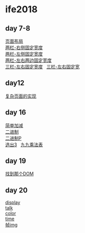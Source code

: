 # ife2018
## day 7-8  
[页面布局](https://spock504.github.io/IFE-2018/day7-8/task7-8.html)  
[两栏-右侧固定宽度](https://spock504.github.io/IFE-2018/day7-8/两栏-右侧固定宽度.html)  
[两栏-左侧固定宽度](https://spock504.github.io/IFE-2018/day7-8/两栏-左侧固定宽度.html)  
[两栏-左右两边固定宽度](https://spock504.github.io/IFE-2018/day7-8/两栏-左右两边固定宽度.html)  
[三栏-左右固定宽度](https://spock504.github.io/IFE-2018/day7-8/三栏-左右固定宽度.html)  
[三栏-左右固定宽](https://spock504.github.io/IFE-2018/day7-8/三栏-左中固定宽度.html)  
## day12
[复杂页面的实现](https://spock504.github.io/IFE-2018/day12-15/index.html)  

## day 16  
[简单加减](https://spock504.github.io/IFE-2018/day16-18/16-1简单加减.html)  
[二进制](https://spock504.github.io/IFE-2018/day16-18/16-2二进制.html)  
[二进制P](https://spock504.github.io/IFE-2018/day16-18/16-3二进制P.html.html)  
[选出3](https://spock504.github.io/IFE-2018/day16-18/16-4选出3.html)  
[九九乘法表](https://spock504.github.io/IFE-2018/day16-18/16-5九九乘法表.html)  

## day 19  
[找到那个DOM](https://spock504.github.io/IFE-2018/day19/%E6%89%BE%E5%88%B0%E9%82%A3%E4%B8%AADOM.html)  

## day 20  
[display](https://spock504.github.io/IFE-2018/day20-21/js-20display.html)  
[talk](https://spock504.github.io/IFE-2018/day20-21/js-20talk.htmll)  
[color](https://spock504.github.io/IFE-2018/day20-21/js-20-3color.html)  
[time](https://spock504.github.io/IFE-2018/day20-21/js-20-4time.html)  
[帧img](https://spock504.github.io/IFE-2018/day20-21/js-20-5img.html)  






